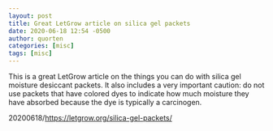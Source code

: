 ```yaml
---
layout: post
title: Great LetGrow article on silica gel packets
date: 2020-06-18 12:54 -0500
author: quorten
categories: [misc]
tags: [misc]
---
```


This is a great LetGrow article on the things you can do with silica
gel moisture desiccant packets.  It also includes a very important
caution: do not use packets that have colored dyes to indicate how
much moisture they have absorbed because the dye is typically a
carcinogen.

20200618/https://letgrow.org/silica-gel-packets/
